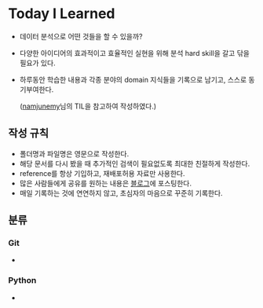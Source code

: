 # Today I Learned
* 데이터 분석으로 어떤 것들을 할 수 있을까?
* 다양한 아이디어의 효과적이고 효율적인 실현을 위해 분석 hard skill을 갈고 닦을 필요가 있다.
* 하루동안 학습한 내용과 각종 분야의 domain 지식들을 기록으로 남기고, 스스로 동기부여한다.

    ([namjunemy](https://github.com/namjunemy/TIL#%EB%B6%84%EB%A5%98)님의 TIL을 참고하여 작성하였다.)

## 작성 규칙
* 폴더명과 파일명은 영문으로 작성한다.
* 해당 문서를 다시 봤을 때 추가적인 검색이 필요없도록 최대한 친절하게 작성한다.
* reference를 항상 기입하고, 재배포허용 자료만 사용한다.
* 많은 사람들에게 공유를 원하는 내용은 [블로그](https://ok-iee.tistory.com/)에 포스팅한다.
* 매일 기록하는 것에 연연하지 않고, 초심자의 마음으로 꾸준히 기록한다.

## 분류
### Git
* []()
### Python
* []()